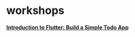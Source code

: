# workshops

**[Introduction to Flutter: Build a Simple Todo App](https://martinjensen.tech/flutter-intro/)**
